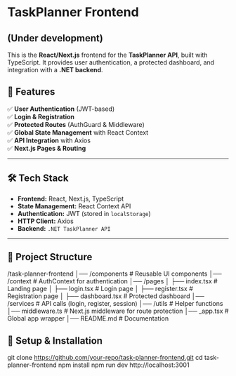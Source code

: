 # TaskPlanner Frontend
## (Under development)

This is the **React/Next.js** frontend for the **TaskPlanner API**, built with TypeScript. It provides user authentication, a protected dashboard, and integration with a **.NET backend**.

## 🚀 Features

✅ **User Authentication** (JWT-based)  
✅ **Login & Registration**  
✅ **Protected Routes** (AuthGuard & Middleware)  
✅ **Global State Management** with React Context  
✅ **API Integration** with Axios  
✅ **Next.js Pages & Routing**  

---

## 🛠️ Tech Stack

- **Frontend:** React, Next.js, TypeScript  
- **State Management:** React Context API  
- **Authentication:** JWT (stored in `localStorage`)  
- **HTTP Client:** Axios  
- **Backend:** `.NET TaskPlanner API`  

---

## 📂 Project Structure
/task-planner-frontend 
│── /components # Reusable UI components 
│── /context # AuthContext for authentication 
│── /pages 
│ ├── index.tsx # Landing page 
│ ├── login.tsx # Login page 
│ ├── register.tsx # Registration page 
│ ├── dashboard.tsx # Protected dashboard 
│── /services # API calls (login, register, session) 
│── /utils # Helper functions 
│── middleware.ts # Next.js middleware for route protection 
│── _app.tsx # Global app wrapper 
│── README.md # Documentation

## 🔧 Setup & Installation
git clone https://github.com/your-repo/task-planner-frontend.git
cd task-planner-frontend
npm install
npm run dev
http://localhost:3001
